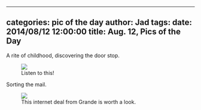 
---
categories: pic of the day
author: Jad
tags: 
date: 2014/08/12 12:00:00
title: Aug. 12, Pics of the Day 
---
<p>A rite of childhood, discovering the door stop.</p>
<figure>
<img src="/img/2014/08/12/img_20140812075706_medium.jpg" />
<figcaption>Listen to this!</figcaption>
</figure>

<p>Sorting the mail.</p>
<figure>
<img src="/img/2014/08/12/img_20140812082000_medium.jpg" />
<figcaption>This internet deal from Grande is worth a look.</figcaption>
</figure>
